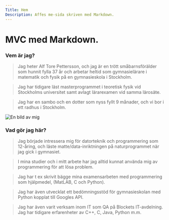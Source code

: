 ```yaml
---
Title: Hem
Description: Affes me-sida skriven med Markdown.
---
```


MVC med Markdown.
==========================

### Vem är jag?

> Jag heter Alf Tore Pettersson, och jag är en trött småbarnsförälder som hunnit fylla 37 år och arbetar heltid som gymnasielärare i matematik och fysik på en gymnasieskola i Stockholm.

> Jag har tidigare läst masterprogrammet i teoretisk fysik vid Stockholms universitet samt avlagt lärarexamen vid samma lärosäte.

> Jag har en sambo och en dotter som nyss fyllt 9 månader, och vi bor i ett radhus i Stockholm.

![En bild av mig][id]

[id]: image/lilla_jag.png "Title"

### Vad gör jag här?

> Jag började intressera mig för datorteknik och programmering som 12-åring, och läste matte/data-inriktningen på naturprogrammet när jag gick i gymnasiet. 

> I mina studier och i mitt arbete har jag alltid kunnat använda mig av programmering för att lösa problem. 

>Jag har t ex skrivit bägge mina examensarbeten med programmering som hjälpmedel, (MatLAB, C och Python). 

>Jag har även utvecklat ett bedömningsstöd för gymnasieskolan med Python kopplat till Googles API. 

>Jag har även varit verksam inom IT som QA på Blockets IT-avdelning. Jag har tidigare erfarenheter av C++, C, Java, Python m.m. 